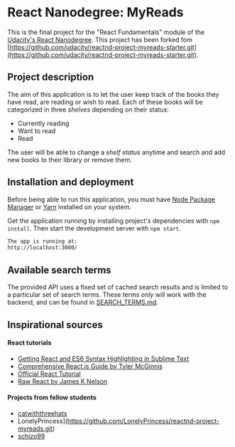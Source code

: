 # React Nanodegree: MyReads

This is the final project for the "React Fundamentals" module of the [Udacity's React Nanodegree](https://www.udacity.com/course/react-nanodegree--nd019). This project has been forked fom [https://github.com/udacity/reactnd-project-myreads-starter.git](https://github.com/udacity/reactnd-project-myreads-starter.git).

## Project description

The aim of this application is to let the user keep track of the books they have read, are reading or wish to read. Each of these books will be categorized in three _shelves_ depending on their status:

* Currently reading
* Want to read
* Read

The user will be able to change a _shelf status_ anytime and search and add new books to their library or remove them. 

## Installation and deployment
Before being able to run this application, you must have [Node Package Manager](https://nodejs.org/en/) or [Yarn](https://yarnpkg.com/) installed on your system.

Get the application running by installing project's dependencies with `npm install`. Then start the development server with `npm start`.

```bash
The app is running at: 
http://localhost:3000/

```

## Available search terms
The provided API uses a fixed set of cached search results and is limited to a particular set of search terms. These terms _only_ will work with the backend, and can be found in [SEARCH_TERMS.md](SEARCH_TERMS.md). 

## Inspirational sources
#### React tutorials
* [Getting React and ES6 Syntax Highlighting in Sublime Text](http://gunnariauvinen.com/getting-es6-syntax-highlighting-in-sublime-text/)
* [Comprehensive React.js Guide by Tyler McGinnis](https://tylermcginnis.com/reactjs-tutorial-a-comprehensive-guide-to-building-apps-with-react/)
* [Official React Tutorial](https://reactjs.org/tutorial/tutorial.html)
* [Raw React by James K Nelson](http://jamesknelson.com/learn-raw-react-no-jsx-flux-es6-webpack/)

#### Projects from fellow students
* [catwiththreehats](https://github.com/catwiththreehats/reactnd-project-myreads-starter-master.git)
* LonelyPrincess](https://github.com/LonelyPrincess/reactnd-project-myreads.git)
* [schizo99](https://github.com/schizo99/reactnd-project-myreads-starter.git
)